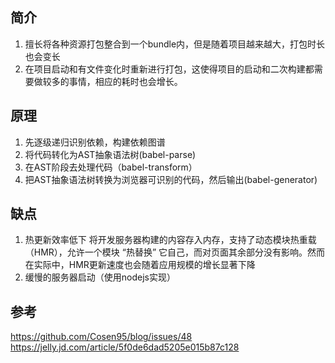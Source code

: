 ## 简介
1. 擅长将各种资源打包整合到一个bundle内，但是随着项目越来越大，打包时长也会变长
2. 在项目启动和有文件变化时重新进行打包，这使得项目的启动和二次构建都需要做较多的事情，相应的耗时也会增长。

## 原理
1. 先逐级递归识别依赖，构建依赖图谱
2. 将代码转化为AST抽象语法树(babel-parse)
3. 在AST阶段去处理代码（babel-transform）
4. 把AST抽象语法树转换为浏览器可识别的代码，然后输出(babel-generator)

## 缺点
1. 热更新效率低下
将开发服务器构建的内容存入内存，支持了动态模块热重载（HMR），允许一个模块 “热替换” 它自己，而对页面其余部分没有影响。然而在实际中，HMR更新速度也会随着应用规模的增长显著下降
2. 缓慢的服务器启动（使用nodejs实现）

## 参考
https://github.com/Cosen95/blog/issues/48
https://jelly.jd.com/article/5f0de6dad5205e015b87c128